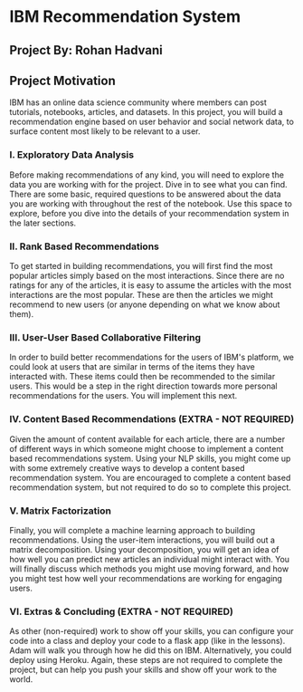 # IBM Recommendation System
## Project By: Rohan Hadvani
## Project Motivation

IBM has an online data science community where members can post tutorials, notebooks, articles, and datasets. In this project, you will build a recommendation engine based on user behavior and social network data, to surface content most likely to be relevant to a user.


### I. Exploratory Data Analysis

Before making recommendations of any kind, you will need to explore the data you are working with for the project. Dive in to see what you can find. There are some basic, required questions to be answered about the data you are working with throughout the rest of the notebook. Use this space to explore, before you dive into the details of your recommendation system in the later sections.

### II. Rank Based Recommendations

To get started in building recommendations, you will first find the most popular articles simply based on the most interactions. Since there are no ratings for any of the articles, it is easy to assume the articles with the most interactions are the most popular. These are then the articles we might recommend to new users (or anyone depending on what we know about them).

### III. User-User Based Collaborative Filtering

In order to build better recommendations for the users of IBM's platform, we could look at users that are similar in terms of the items they have interacted with. These items could then be recommended to the similar users. This would be a step in the right direction towards more personal recommendations for the users. You will implement this next.

### IV. Content Based Recommendations (EXTRA - NOT REQUIRED)

Given the amount of content available for each article, there are a number of different ways in which someone might choose to implement a content based recommendations system. Using your NLP skills, you might come up with some extremely creative ways to develop a content based recommendation system. You are encouraged to complete a content based recommendation system, but not required to do so to complete this project.

### V. Matrix Factorization

Finally, you will complete a machine learning approach to building recommendations. Using the user-item interactions, you will build out a matrix decomposition. Using your decomposition, you will get an idea of how well you can predict new articles an individual might interact with. You will finally discuss which methods you might use moving forward, and how you might test how well your recommendations are working for engaging users.

### VI. Extras & Concluding (EXTRA - NOT REQUIRED)

As other (non-required) work to show off your skills, you can configure your code into a class and deploy your code to a flask app (like in the lessons). Adam will walk you through how he did this on IBM. Alternatively, you could deploy using Heroku. Again, these steps are not required to complete the project, but can help you push your skills and show off your work to the world.
